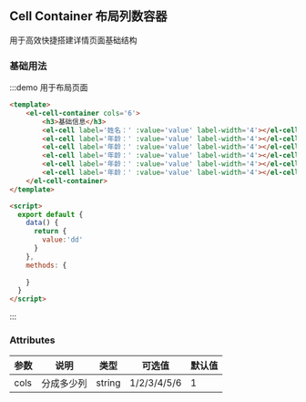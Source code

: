 ## Cell Container 布局列数容器
用于高效快捷搭建详情页面基础结构

### 基础用法
 

:::demo 用于布局页面

```html
<template> 
    <el-cell-container cols='6'>
        <h3>基础信息</h3>
        <el-cell label='姓名：' :value='value' label-width='4'></el-cell>
        <el-cell label='年龄：' :value='value' label-width='4'></el-cell>
        <el-cell label='年龄：' :value='value' label-width='4'></el-cell>
        <el-cell label='年龄：' :value='value' label-width='4'></el-cell>
        <el-cell label='年龄：' :value='value' label-width='4'></el-cell>
        <el-cell label='年龄：' :value='value' label-width='4'></el-cell>
    </el-cell-container>
</template>

<script>
  export default {
    data() {
      return {
        value:'dd'
      }
    },
    methods: {
      
    }
  }
</script>
```
:::
  
### Attributes
| 参数      | 说明          | 类型      | 可选值                           | 默认值  |
|---------- |-------------- |---------- |--------------------------------  |-------- |
| cols      | 分成多少列     | string | 1/2/3/4/5/6 | 1 |
